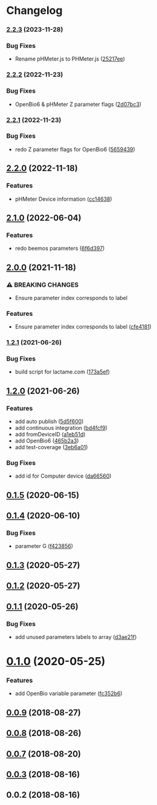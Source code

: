 # Changelog

### [2.2.3](https://www.github.com/Hackuarium/legoino-device-information/compare/v2.2.2...v2.2.3) (2023-11-28)


### Bug Fixes

* Rename pHMeter.js to PHMeter.js ([25217ee](https://www.github.com/Hackuarium/legoino-device-information/commit/25217ee36a4031e56ffc7a988cf4882753db7d4a))

### [2.2.2](https://www.github.com/Hackuarium/legoino-device-information/compare/v2.2.1...v2.2.2) (2022-11-23)


### Bug Fixes

* OpenBio6 & pHMeter Z parameter flags ([2d07bc3](https://www.github.com/Hackuarium/legoino-device-information/commit/2d07bc3b77b75a8381fa7c6ddfd201b964d1380b))

### [2.2.1](https://www.github.com/Hackuarium/legoino-device-information/compare/v2.2.0...v2.2.1) (2022-11-23)


### Bug Fixes

* redo Z parameter flags for OpenBio6 ([5659439](https://www.github.com/Hackuarium/legoino-device-information/commit/565943962118fd0128ac689bf2a4df5f5b73b07b))

## [2.2.0](https://www.github.com/Hackuarium/legoino-device-information/compare/v2.1.0...v2.2.0) (2022-11-18)


### Features

* pHMeter Device information ([cc14638](https://www.github.com/Hackuarium/legoino-device-information/commit/cc14638776e16b20f4ed01f2c9772efc7ddac731))

## [2.1.0](https://www.github.com/Hackuarium/legoino-device-information/compare/v2.0.0...v2.1.0) (2022-06-04)


### Features

* redo beemos parameters ([6f6d397](https://www.github.com/Hackuarium/legoino-device-information/commit/6f6d3970191ea76cc9d87a5bb695196da1541f7a))

## [2.0.0](https://www.github.com/Hackuarium/legoino-device-information/compare/v1.2.1...v2.0.0) (2021-11-18)


### ⚠ BREAKING CHANGES

* Ensure parameter index corresponds to label

### Features

* Ensure parameter index corresponds to label ([cfe4181](https://www.github.com/Hackuarium/legoino-device-information/commit/cfe418104ebc42a84fb7d4d89d4ed1e41fb80949))

### [1.2.1](https://www.github.com/Hackuarium/legoino-device-information/compare/v1.2.0...v1.2.1) (2021-06-26)


### Bug Fixes

* build script for lactame.com ([173a5ef](https://www.github.com/Hackuarium/legoino-device-information/commit/173a5efbae32520be8204e2edf3d9d87d920eb76))

## [1.2.0](https://www.github.com/Hackuarium/legoino-device-information/compare/v1.1.0...v1.2.0) (2021-06-26)


### Features

* add auto publish ([5d5f600](https://www.github.com/Hackuarium/legoino-device-information/commit/5d5f600b4b83b52a2166aea5bb04419c98c8d977))
* add continuous integration ([bd4fcf9](https://github.com/Hackuarium/legoino-device-information/commit/bd4fcf9b39e9f0c6e894f18ffb064f8298e8d031))
* add fromDeviceID ([a1eb51d](https://github.com/Hackuarium/legoino-device-information/commit/a1eb51d88a59547be4e524f3228cbd5ce4d9b82c))
* add OpenBio6 ([465b2a3](https://github.com/Hackuarium/legoino-device-information/commit/465b2a36d25329cea59fcea2762d4a21ecc7bed7))
* add test-coverage ([3eb6a01](https://github.com/Hackuarium/legoino-device-information/commit/3eb6a011c78a24d0646bd6e67770d397f5ef8ee4))


### Bug Fixes

* add id for Computer device ([da66560](https://github.com/Hackuarium/legoino-device-information/commit/da665609c82591e090b217202c0b6f1b97b151ef))

## [0.1.5](https://github.com/Hackuarium/legoino-device-information/compare/v0.1.4...v0.1.5) (2020-06-15)



## [0.1.4](https://github.com/Hackuarium/legoino-device-information/compare/v0.1.3...v0.1.4) (2020-06-10)


### Bug Fixes

* parameter G ([f423856](https://github.com/Hackuarium/legoino-device-information/commit/f423856d02c5c7ca5ace5f3a1a15d29f31e39dfd))



## [0.1.3](https://github.com/Hackuarium/legoino-device-information/compare/v0.1.2...v0.1.3) (2020-05-27)



## [0.1.2](https://github.com/Hackuarium/legoino-device-information/compare/v0.1.1...v0.1.2) (2020-05-27)



## [0.1.1](https://github.com/Hackuarium/legoino-device-information/compare/v0.1.0...v0.1.1) (2020-05-26)


### Bug Fixes

* add unused parameters labels to array ([d3ae21f](https://github.com/Hackuarium/legoino-device-information/commit/d3ae21f669101f1efd61f2076afaf4053b9b2142))



# [0.1.0](https://github.com/Hackuarium/legoino-device-information/compare/v0.0.9...v0.1.0) (2020-05-25)


### Features

* add OpenBio variable parameter ([fc352b6](https://github.com/Hackuarium/legoino-device-information/commit/fc352b6d83b3a4cac83b4c1ab3ffd3e1d10c5445))



<a name="0.0.9"></a>
## [0.0.9](https://github.com/cheminfo-js/legoino-device-information/compare/v0.0.8...v0.0.9) (2018-08-27)



<a name="0.0.8"></a>
## [0.0.8](https://github.com/cheminfo-js/legoino-device-information/compare/v0.0.7...v0.0.8) (2018-08-26)



<a name="0.0.7"></a>
## [0.0.7](https://github.com/cheminfo-js/legoino-device-information/compare/v0.0.6...v0.0.7) (2018-08-20)



<a name="0.0.3"></a>
## [0.0.3](https://github.com/cheminfo-js/legoino-device-information/compare/v0.0.2...v0.0.3) (2018-08-16)



<a name="0.0.2"></a>
## 0.0.2 (2018-08-16)
